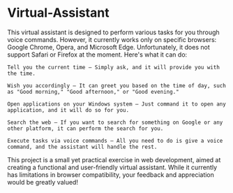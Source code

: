# Virtual-Assistant
This virtual assistant is designed to perform various tasks for you through voice commands. However, it currently works only on specific browsers: Google Chrome, Opera, and Microsoft Edge. Unfortunately, it does not support Safari or Firefox at the moment. Here's what it can do:

    Tell you the current time – Simply ask, and it will provide you with the time.

    Wish you accordingly – It can greet you based on the time of day, such as "Good morning," "Good afternoon," or "Good evening."

    Open applications on your Windows system – Just command it to open any application, and it will do so for you.

    Search the web – If you want to search for something on Google or any other platform, it can perform the search for you.

    Execute tasks via voice commands – All you need to do is give a voice command, and the assistant will handle the rest.

This project is a small yet practical exercise in web development, aimed at creating a functional and user-friendly virtual assistant. While it currently has limitations in browser compatibility, your feedback and appreciation would be greatly valued!
